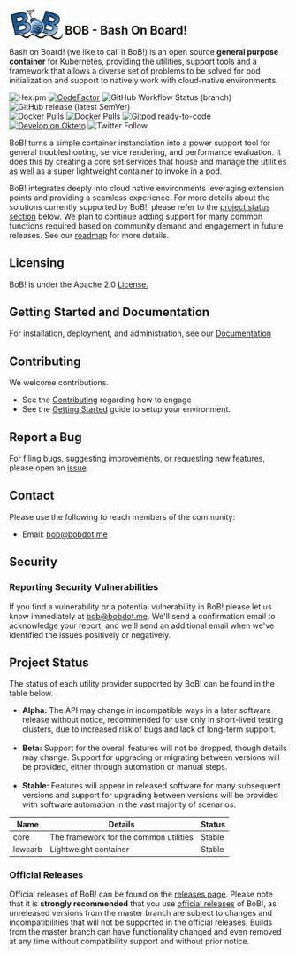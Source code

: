 <img alt="bob" align="left" src="docs/bob.png" width="20%" height="20%">

## BOB - Bash On Board!

Bash on Board! (we like to call it BoB!) is an open source **general purpose container** for Kubernetes, providing the utilities, support tools and a framework that allows a diverse set of problems to be solved for pod initialization and support to natively work with cloud-native environments.

![Hex.pm](https://img.shields.io/hexpm/l/apa)
[![CodeFactor](https://www.codefactor.io/repository/github/bobdotme/bob/badge)](https://www.codefactor.io/repository/github/bobdotme/bob)
![GitHub Workflow Status (branch)](https://img.shields.io/github/workflow/status/BobDotMe/bob/release/v0.9.82?label=build%20v0.9.82)
![GitHub release (latest SemVer)](https://img.shields.io/github/v/release/BobDotMe/bob)\
![Docker Pulls](https://img.shields.io/docker/pulls/bobdotme/bob-core?label=docker%20pulls%20-%20bob-core)
![Docker Pulls](https://img.shields.io/docker/pulls/bobdotme/bob-lowcarb?label=docker%20pulls%20-%20bob-lowcarb)
[![Gitpod ready-to-code](https://img.shields.io/badge/Gitpod-ready--to--code-blue?logo=gitpod)](https://gitpod.io/#https://github.com/BobDotMe/bob)\
[![Develop on Okteto](https://img.shields.io/badge/Okteto-Kubernetes%20for%20Developers-brightgreen?logo=apache-echarts)](https://cloud.okteto.com/deploy)
![Twitter Follow](https://img.shields.io/twitter/follow/BobDotMe?style=social)

BoB! turns a simple container instanciation into a power support tool for general troubleshooting, service rendering, and performance evaluation.  It does this by creating a core set services that house and manage the utilities as well as a super lightweight container to invoke in a pod.

BoB! integrates deeply into cloud native environments leveraging extension points and providing a seamless experience.
For more details about the solutions currently supported by BoB!, please refer to the [project status section](#project-status) below.
We plan to continue adding support for many common functions required based on community demand and engagement in future releases. See our [roadmap](https://github.com/BobDotMe/bob/blob/master/docs/road.md) for more details.

## Licensing

BoB! is under the Apache 2.0 [License.](https://github.com/BobDotMe/bob/blob/master/LICENSE.md)

## Getting Started and Documentation

For installation, deployment, and administration, see our [Documentation](https://github.com/BobDotMe/bob/blob/master/docs/documentation.md)

## Contributing

We welcome contributions. 
* See the [Contributing](docs/contrib.md) regarding how to engage 
* See the [Getting Started](GETTING_STARTED.md) guide to setup your environment.

## Report a Bug

For filing bugs, suggesting improvements, or requesting new features, please open an [issue](https://github.com/bobdotme/bob/issues).

## Contact

Please use the following to reach members of the community:

- Email: [bob@bobdot.me](mailto:bob@bobdot.me)

## Security

### Reporting Security Vulnerabilities

If you find a vulnerability or a potential vulnerability in BoB! please let us know immediately at [bob@bobdot.me](mailto:bob@bobdot.me). We'll send a confirmation email to acknowledge your
report, and we'll send an additional email when we've identified the issues positively or
negatively.

## Project Status

The status of each utility provider supported by BoB! can be found in the table below.

- **Alpha:** The API may change in incompatible ways in a later software release without notice, recommended for use only in short-lived testing clusters, due to increased risk of bugs and lack of long-term support.<br><br>
- **Beta:** Support for the overall features will not be dropped, though details may change. Support for upgrading or migrating between versions will be provided, either through automation or manual steps.<br><br>
- **Stable:** Features will appear in released software for many subsequent versions and support for upgrading between versions will be provided with software automation in the vast majority of scenarios.

|Name|Details|Status                              
| -  | - | - |
|core|The framework for the common utilities|Stable|                                           
|lowcarb|Lightweight container|Stable|            

### Official Releases

Official releases of BoB! can be found on the [releases page](https://github.com/bobdotme/bob/releases).
Please note that it is **strongly recommended** that you use [official releases](https://github.com/BobDotMe/bob/releases) of BoB!, as unreleased versions from the master branch are subject to changes and incompatibilities that will not be supported in the official releases.
Builds from the master branch can have functionality changed and even removed at any time without compatibility support and without prior notice.


